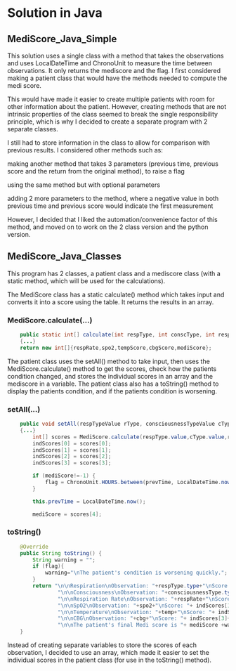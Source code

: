# Solution in Java

## MediScore_Java_Simple

This solution uses a single class with a method that takes the observations and uses LocalDateTime and ChronoUnit to measure the time between observations. It only returns the mediscore and the flag. I first considered making a patient class that would have the methods needed to compute the medi score. 

This would have made it easier to create multiple patients with room for other information about the patient. However, creating methods that are not intrinsic properties of the class seemed to break the single responsibility principle, which is why I decided to create a separate program with 2 separate classes.

I still had to store information in the class to allow for comparison with previous results. I considered other methods such as:

making another method that takes 3 parameters (previous time, previous score and the return from the original method), to raise a flag 

using the same method but with optional parameters

adding 2 more parameters to the method, where a negative value in both previous time and previous score would indicate the first measurement

However, I decided that I liked the automation/convenience factor of this method, and moved on to work on the 2 class version and the python version.

## MediScore_Java_Classes

This program has 2 classes, a patient class and a mediscore class (with a static method, which will be used for the calculations).

The MediScore class has a static calculate() method which takes input and converts it into a score using the table. It returns the results in an array.

### MediScore.calculate(...)
```java
    public static int[] calculate(int respType, int conscType, int respRate, float temp, int spo2, float cbg, int timeSinceMeal)
    {...}
    return new int[]{respRate,spo2,tempScore,cbgScore,mediScore};
```

The patient class uses the setAll() method to take input, then uses the MediScore.calculate() method to get the scores, check how the patients condition changed, and stores the individual scores in an array and the mediscore in a variable. The patient class also has a toString() method to display the patients condition, and if the patients condition is worsening.

### setAll(...)
```java
    public void setAll(respTypeValue rType, consciousnessTypeValue cType,int respRate, int spo2, float temp, float cbg, int timeSinceMeal)
    {...}
        int[] scores = MediScore.calculate(respType.value,cType.value,respRate,temp,spo2,cbg,timeSinceMeal);
        indScores[0] = scores[0];
        indScores[1] = scores[1];
        indScores[2] = scores[2];
        indScores[3] = scores[3];

        if (mediScore!=-1) {
            flag = ChronoUnit.HOURS.between(prevTime, LocalDateTime.now()) <= 24 && (scores[4] - mediScore) > 2;
        }

        this.prevTime = LocalDateTime.now();

        mediScore = scores[4];
```

### toString()
```java
    @Override
    public String toString() {
        String warning = "";
        if (flag){
            warning="\nThe patient's condition is worsening quickly.";
        }
        return "\n\nRespiration\nObservation: "+respType.type+"\nScore: "+respType.value+
                "\n\nConsciousness\nObservation: "+consciousnessType.type+"\nScore: "+consciousnessType.value+
                "\n\nRespiration Rate\nObservation: "+respRate+"\nScore: "+ indScores[0]+
                "\n\nSpO2\nObservation: "+spo2+"\nScore: "+ indScores[1]+
                "\n\nTemperature\nObservation: "+temp+"\nScore: "+ indScores[2]+
                "\n\nCBG\nObservation: "+cbg+"\nScore: "+ indScores[3]+
                "\n\nThe patient's final Medi score is "+ mediScore +warning;
    }
```

Instead of creating separate variables to store the scores of each observation, I decided to use an array, which made it easier to set the individual scores in the patient class (for use in the toString() method). 
